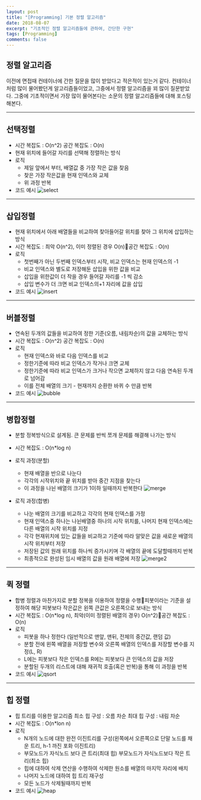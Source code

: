 ```yaml
---
layout: post
title: "[Programming] 기본 정렬 알고리즘"
date: 2018-08-07
excerpt: "기초적인 정렬 알고리즘들에 관하여, 간단한 구현"
tags: [Programming]
comments: false
---
```


## 정렬 알고리즘

 이전에 면접때 컨테이너에 간한 질문을 많이 받았다고 적은적이 있는거 같다.
컨테이너처럼 많이 물어봤던게 알고리즘들이었고, 그중에서 정렬 알고리즘을 꾀 많이 질문받았다.
그중에 기초적이면서 가장 많이 물어본다는 소문의 정렬 알고리즘들에 대해 포스팅해본다.

---

## 선택정렬

  * 시간 복잡도 : O(n^2)     공간 복잡도 : O(n)
  * 현재 위치에 들어갈 자리를 선택해 정렬하는 방식
  * 로직
    * 제일 앞에서 부터, 배열값 중 가장 작은 값을 찾음
    * 찾은 가장 작은값을 현재 인덱스와 교체
    * 위 과정 반복
  * 코드 예시
![select](/assets/img/algorithm/select.png)

---

## 삽입정렬

  * 현재 위치에서 아래 배열들을 비교하여 찾아들어갈 위치를 찾아 그 위치에 삽입하는 방식
  * 시간 복잡도 : 최악 O(n^2), 이미 정렬된 경우 O(n)공간 복잡도 : O(n)
  * 로직
    * 첫번째가 아닌 두번째 인덱스부터 시작, 비교 인덱스는 현재 인덱스의 -1
    * 비교 인덱스와 별도로 저장해둔 삽입을 위한 값을 비교
    * 삽입을 위한값이 더 작을 경우 들어갈 자리를 -1 씩 감소
    * 삽입 변수가 더 크면 비교 인덱스의+1 자리에 값을 삽입
  * 코드 예시
  ![insert](/assets/img/algorithm/insert.png)

---

## 버블정렬

  * 연속된 두개의 값들을 비교하여 정한 기준(오름, 내림차순)의 값을 교체하는 방식
  * 시간 복잡도 : O(n^2)    공간 복잡도 : O(n)
  * 로직
    * 현재 인덱스와 바로 다음 인덱스를 비교
    * 정한기준에 따라 비교 인덱스가 작거나 크면 교체
    * 정한기준에 따라 비교 인덱스가 크거나 작으면 교체하지 않고 다음 연속된 두개로 넘어감
    * 이를 전체 배열의 크기 - 현재까지 순환한 바퀴 수 만큼 반복
  * 코드 예시
  ![bubble](/assets/img/algorithm/bubble.png)

---

## 병합정렬

  * 분할 정복방식으로 설계됨. 큰 문제를 반씩 쪼개 문제를 해결해 나가는 방식
  * 시간 복잡도 : O(n*log n)
  * 로직 과정(분할)
    * 현재 배열을 반으로 나눈다
    * 각각의 시작위치와 끝 위치를 받아 중간 지점을 찾는다
    * 이 과정을 나뉜 배열의 크기가 1이하 일때까지 반복한다
  ![merge](/assets/img/algorithm/merge.png)

  * 로직 과정(합병)
    * 나눈 배열의 크기를 비교하고 각각의 현재 인덱스를 가정
    * 현재 인덱스중 하나는 나뉜배열중 하나의 시작 위치를, 나머지 현재 인덱스에는 다른 배열의 시작 위치를 지정
    * 각각 현재위치에 있는 값들을 비교하고 기준에 따라 알맞은 값을 새로운 배열의 시작 위치부터 저장
    * 저장된 값의 원래 위치를 하나씩 증가시키며 각 배열의 끝에 도달할때까지 반복
    * 최종적으로 완성된 임시 배열의 값을 원래 배열에 저장
  ![merge2](/assets/img/algorithm/merge2.png)

---

## 퀵 정렬

  * 합병 정렬과 마찬가지로 분할 정복을 이용하여 정렬을 수행피봇이라는 기준을 설정하여 해당 피봇보다 작은값은 왼쪽 큰값은 오른쪽으로 보내는 방식
  * 시간 복잡도 : O(n*log n), 최악(이미 정렬된 배열의 경우) O(n^2)공간 복잡도 : O(n)
  * 로직
    * 피봇을 하나 정한다 (일반적으로 맨앞, 맨뒤, 전체의 중간값, 랜덤 값)
    * 분할 전에 왼쪽 배열을 저장할 변수와 오른쪽 배열의 인덱스를 저장할 변수를 지정(L, R)
    * L에는 피봇보다 작은 인덱스를 R에는 피봇보다 큰 인덱스의 값을 저장
    * 분할된 두개의 리스트에 대해 재귀적 호출(혹은 반복)을 통해 이 과정을 반복
  * 코드 예시
  ![qsort](/assets/img/algorithm/qsort.png)

---

## 힙 정렬

* 힙 트리를 이용한 알고리즘
최소 힙 구성 : 오름 차순      최대 힙 구성 : 내림 차순
* 시간 복잡도 : O(n*lon n)
* 로직
  * N개의 노드에 대한 완전 이진트리를 구성(왼쪽에서 오른쪽으로 단말 노드를 채운 트리, h-1 까진 포화 이진트리)
  * 부모노드가 자식노드 보다 큰 트리(최대 힙)   부모노드가 자식노드보다 작은 트리(최소 힙)
  * 힙에 대하여 삭제 연산을 수행하여 삭제한 원소를 배열의 마지막 자리에 배치
  * 나머지 노드에 대하여 힙 트리 재구성
  * 모든 노드가 삭제될때까지 반복
* 코드 예시
  ![heap](/assets/img/algorithm/heap.png)
